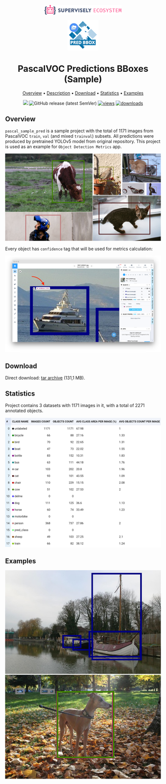 <div align="center" markdown> 

<img src="media/eco.png" width="250"/> <br>

<img src="media/icon.png" width="100"/> 

# PascalVOC Predictions BBoxes (Sample)

<p align="center">

  <a href="#overview">Overview</a> •
  <a href="#description">Description</a> •
  <a href="#download">Download</a> •
  <a href="#statistics">Statistics</a> •
  <a href="#examples">Examples</a>
</p>

[![](https://img.shields.io/badge/slack-chat-green.svg?logo=slack)](https://supervise.ly/slack) 
![GitHub release (latest SemVer)](https://img.shields.io/github/v/release/supervisely-ecosystem/pascal_sample_pred)
[![views](https://app.supervise.ly/img/badges/views/supervisely-ecosystem/pascal_sample_pred.png)](https://supervise.ly)
[![downloads](https://app.supervise.ly/img/badges/downloads/supervisely-ecosystem/pascal_sample_pred.png)](https://supervise.ly)
</div>



## Overview 

 `pascal_sample_pred` is a sample project with the total of 1171 images from PascalVOC `train`, `val` (and mixed `trainval`) subsets. All predictions were produced by pretrained YOLOv5 model from original repository. This project is used as an example for `Object Detection Metrics` app.

![](media/ov1.png)

Every object has `confidence` tag that will be used for metrics calculation:

![](media/ov2.png)


## Download

Direct download: [tar archive](https://cloud.enterprise.deepsystems.io/s/geOhYVf3Tfty8Hq/download) (131,1 MB).

## Statistics

Project contains 3 datasets with 1171 images in it, with a total of 2271 annotated objects. 

![](media/stats.png)

## Examples

![](media/ex1.png) ![](media/ex2.png) 
